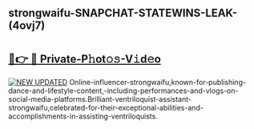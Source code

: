 ## strongwaifu-SNAPCHAT-STATEWINS-LEAK-(4ovj7)


# <h2><a href="https://mediaupload.pro?-20M">🔗👉 🔴 Private-P𝚑ot𝚘𝚜-V𝚒d𝚎o</a></h2>

[![NEW UPDATED](https://i.imgur.com/0qMVB7G.gif)](https://mediaupload.pro?-20M)
Online-influencer-strongwaifu,known-for-publishing-dance-and-lifestyle-content,-including-performances-and-vlogs-on-social-media-platforms.Brilliant-ventriloquist-assistant-strongwaifu,celebrated-for-their-exceptional-abilities-and-accomplishments-in-assisting-ventriloquists.  
